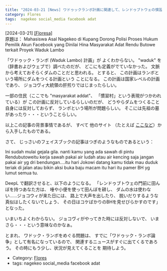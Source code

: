 ```yaml
---
title: "2024-03-21 [News] ワドゥックランボ計画に関連して、レンドゥブトウェの慣習村を侮辱した投稿をしたフェイスブックアカウントがある。その所有者を調査するように、ナゲケオ出身でクパン在住の大学生たちが要請した。 ---これはおもしろい"
category: Flores
tags:  nagekeo social_media facebook adat
---
```


[2024-03-21] [[Floresa]](https://floresa.co/reportase/mendalam/61913/2024/03/21/mahasiswa-asal-nagekeo-di-kupang-dorong-polisi-proses-hukum-pemilik-akun-facebook-yang-dinilai-hina-masyarakat-adat-rendu-butowe-terkait-proyek-waduk-lambo?utm_sourcがe=pocket_saves)  
 原題は：
Mahasiswa Asal Nagekeo di Kupang Dorong Polisi Proses Hukum Pemilik Akun Facebook yang Dinilai Hina Masyarakat Adat Rendu Butowe terkait Proyek Waduk Lambo

 「ワドゥック・ランボ (Waduk Lambo) 計画」が
よくわからない。
"waduk" を（辞書およびウェブで）調べたのだが、
どこにも定義がでていなかった。
文脈から考えておそらくダムのことだと思われる。
とすると、
この計画はランボという場所にダムをつくる計画という
ことになる。
この計画は国家レベルの計画であり、
ジョコヴィ大統領の肝煎りではじまったらしい。

 一部の住民（ここでも "masyarakat addat"、
「慣習村」という表現がつかわれている）が
この計画に反対しているらしいのだが、
どうやらダムをつくること自身には反対しておらず、
ランボという場所が問題らしい。
そこには先祖の墓があったり・・・ということらしい。

 以上この記事の背景事情であるが、
すべて
他のサイト
（たとえば
[ここなど](https://kupang.tribunnews.com/2021/10/03/pembangunan-waduk-lambo-di-flores-ntt-pemerintah-harus-dengar-jeritan-masyarakat-adat?utm_source=pocket_saves)）から入手したものである。

 さて、
じっさいのフェイスブックの記事はつぎのようなものであるという：

 Ini sudah mulai gejala gila.
nanti kamu yang ada sawah di pintu Rendubutoweitu
kerja sawah pakai air
ludah atau air kencing saja jangan pakai air
yg dri bendungan….itu hari Jokowi datang kamu
tidak mau duduk teriak di jalan atau bikin aksi
buka baju macam itu hari itu pamer BH yg lumut semua tu.

 DeepL で翻訳させると、以下のようになる。
「レンドゥブトウェの門前に田んぼを持つあなた方は、
唾や小便を使って田んぼを耕し、
ダムの水は使わない......ジョコウィが来た日には、
路上で大声を出したり、
脱いだりするような真似はしたくないでしょう、
その日はコケばかりのBHを見せびらかすのです」となった。

 いまいちよくわからない。
ジョコヴィがやってきた時には反対しないで、
いまさら・・・という意味なのかなぁ。

 とまれ、
ワドック・ランボをめぐる問題は、
すでに「ワドゥック・ランボ論争」として有名になっているので、
関連するニュースがすぐに出てくるであろう。
その時にもう少し、状況が見えてくることを
期待しよう。

- Category: [Flores](https://merapano.github.io/categories.html#Flores)
- tags:  nagekeo social_media facebook adat


